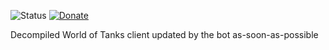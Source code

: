 ![Status](https://img.shields.io/endpoint?url=https%3A%2F%2Fwot-src-status.izeberg.ru%2Fstatus%2FCT) [![Donate](https://img.shields.io/badge/%F0%9F%92%B0-donate-green)](https://izeberg.ru/donate)


Decompiled World of Tanks client updated by the bot as-soon-as-possible
